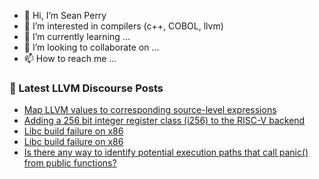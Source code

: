 - 👋 Hi, I’m Sean Perry
- 👀 I’m interested in compilers (c++, COBOL, llvm)
- 🌱 I’m currently learning ...
- 💞️ I’m looking to collaborate on ...
- 📫 How to reach me ...

<!---
s66perry/s66perry is a ✨ special ✨ repository because its `README.md` (this file) appears on your GitHub profile.
You can click the Preview link to take a look at your changes.
--->
### 📕 Latest LLVM Discourse Posts

<!-- DISCOURSE-LLVM:START -->
- [Map LLVM values to corresponding source-level expressions](https://discourse.llvm.org/t/map-llvm-values-to-corresponding-source-level-expressions/68450#post_8)
- [Adding a 256 bit integer register class &lpar;i256&rpar; to the RISC-V backend](https://discourse.llvm.org/t/adding-a-256-bit-integer-register-class-i256-to-the-risc-v-backend/68614#post_3)
- [Libc build failure on x86](https://discourse.llvm.org/t/libc-build-failure-on-x86/68732#post_8)
- [Libc build failure on x86](https://discourse.llvm.org/t/libc-build-failure-on-x86/68732#post_7)
- [Is there any way to identify potential execution paths that call panic&lpar;&rpar; from public functions?](https://discourse.llvm.org/t/is-there-any-way-to-identify-potential-execution-paths-that-call-panic-from-public-functions/68771#post_2)
<!-- DISCOURSE-LLVM:END -->
